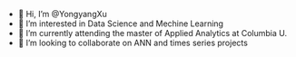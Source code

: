 - 👋 Hi, I’m @YongyangXu
- 👀 I’m interested in Data Science and Mechine Learning
- 🌱 I’m currently attending the master of Applied Analytics at Columbia U.
- 💞️ I’m looking to collaborate on ANN and times series projects

<!---
YongyangXu/YongyangXu is a ✨ special ✨ repository because its `README.md` (this file) appears on your GitHub profile.
You can click the Preview link to take a look at your changes.
--->
